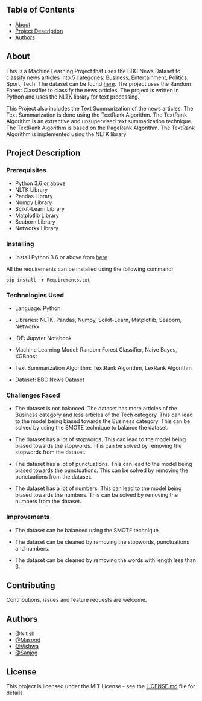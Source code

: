 
## Table of Contents

- [About](#about)
- [Project Description](#description)
- [Authors](#authors)

## About <a name = "about"></a>

This is a Machine Learning Project that uses the BBC News Dataset to classify news articles into 5 categories: Business, Entertainment, Politics, Sport, Tech. The dataset can be found [here](http://mlg.ucd.ie/datasets/bbc.html). The project uses the Random Forest Classifier to classify the news articles. The project is written in Python and uses the NLTK library for text processing.

This Project also includes the Text Summarization of the news articles. The Text Summarization is done using the TextRank Algorithm. The TextRank Algorithm is an extractive and unsupervised text summarization technique. The TextRank Algorithm is based on the PageRank Algorithm. The TextRank Algorithm is implemented using the NLTK library.




## Project Description <a name = "description"></a>

### Prerequisites

- Python 3.6 or above
- NLTK Library
- Pandas Library
- Numpy Library
- Scikit-Learn Library
- Matplotlib Library
- Seaborn Library
- Networkx Library

### Installing

- Install Python 3.6 or above from [here](https://www.python.org/downloads/)

All the requirements can be installed using the following command:

```
pip install -r Requirements.txt
```

### Technologies Used

- Language: Python
- Libraries: NLTK, Pandas, Numpy, Scikit-Learn, Matplotlib, Seaborn, Networkx
- IDE: Jupyter Notebook

- Machine Learning Model: Random Forest Classifier, Naive Bayes, XGBoost
- Text Summarization Algorithm: TextRank Algorithm, LexRank Algorithm

- Dataset: BBC News Dataset



### Challenges Faced

- The dataset is not balanced. The dataset has more articles of the Business category and less articles of the Tech category. This can lead to the model being biased towards the Business category. This can be solved by using the SMOTE technique to balance the dataset.

- The dataset has a lot of stopwords. This can lead to the model being biased towards the stopwords. This can be solved by removing the stopwords from the dataset.

- The dataset has a lot of punctuations. This can lead to the model being biased towards the punctuations. This can be solved by removing the punctuations from the dataset.

- The dataset has a lot of numbers. This can lead to the model being biased towards the numbers. This can be solved by removing the numbers from the dataset.


### Improvements

- The dataset can be balanced using the SMOTE technique.

- The dataset can be cleaned by removing the stopwords, punctuations and numbers.

- The dataset can be cleaned by removing the words with length less than 3.



## Contributing

Contributions, issues and feature requests are welcome.



## Authors

- [@Nitish](https://nitishpandey.com.np/)
- [@Masood]()
- [@Vishwa]()
- [@Sanjog]()


## License

This project is licensed under the MIT License - see the [LICENSE.md](LICENSE.md) file for details

